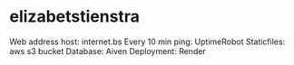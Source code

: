 # elizabetstienstra

Web address host: internet.bs
Every 10 min ping: UptimeRobot
Staticfiles: aws s3 bucket
Database: Aiven
Deployment: Render
